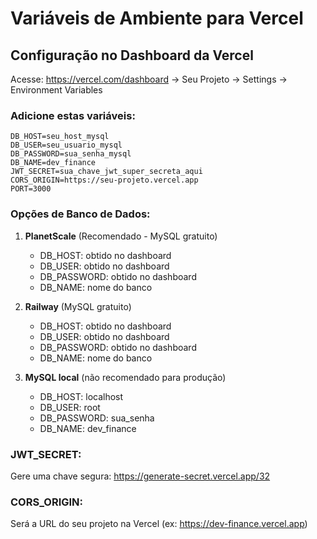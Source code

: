 # Variáveis de Ambiente para Vercel

## Configuração no Dashboard da Vercel

Acesse: https://vercel.com/dashboard → Seu Projeto → Settings → Environment Variables

### Adicione estas variáveis:

```
DB_HOST=seu_host_mysql
DB_USER=seu_usuario_mysql
DB_PASSWORD=sua_senha_mysql
DB_NAME=dev_finance
JWT_SECRET=sua_chave_jwt_super_secreta_aqui
CORS_ORIGIN=https://seu-projeto.vercel.app
PORT=3000
```

### Opções de Banco de Dados:

1. **PlanetScale** (Recomendado - MySQL gratuito)

   - DB_HOST: obtido no dashboard
   - DB_USER: obtido no dashboard
   - DB_PASSWORD: obtido no dashboard
   - DB_NAME: nome do banco

2. **Railway** (MySQL gratuito)

   - DB_HOST: obtido no dashboard
   - DB_USER: obtido no dashboard
   - DB_PASSWORD: obtido no dashboard
   - DB_NAME: nome do banco

3. **MySQL local** (não recomendado para produção)
   - DB_HOST: localhost
   - DB_USER: root
   - DB_PASSWORD: sua_senha
   - DB_NAME: dev_finance

### JWT_SECRET:

Gere uma chave segura: https://generate-secret.vercel.app/32

### CORS_ORIGIN:

Será a URL do seu projeto na Vercel (ex: https://dev-finance.vercel.app)
